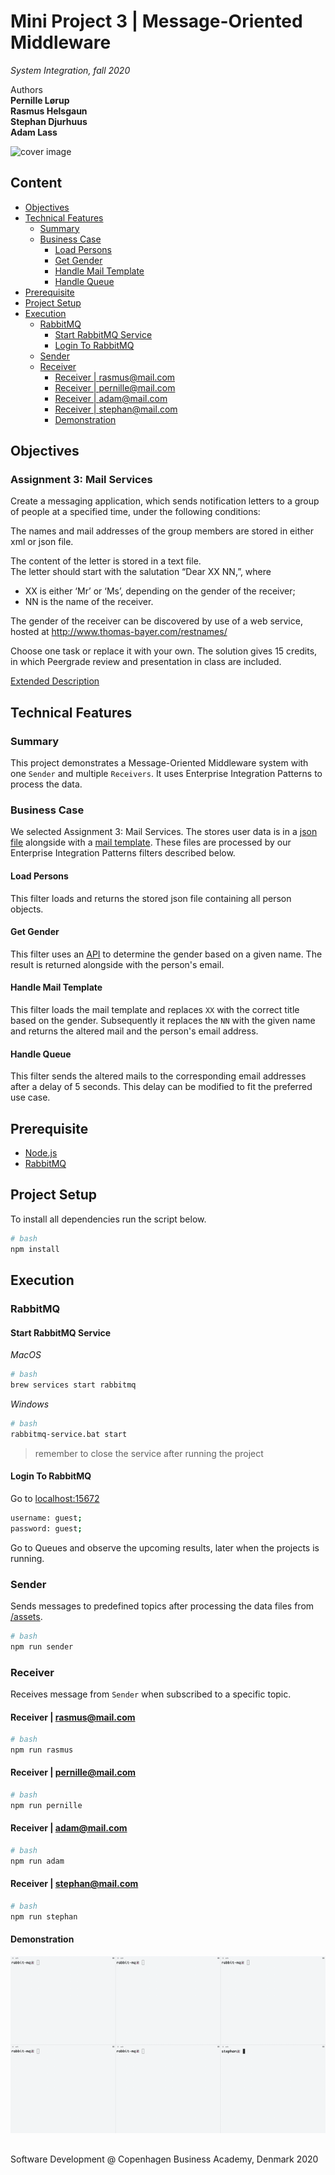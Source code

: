   
  
  
  
  
#  Mini Project 3 | Message-Oriented Middleware
  
  
_System Integration, fall 2020_
  
Authors  
**Pernille Lørup**  
**Rasmus Helsgaun**  
**Stephan Djurhuus**  
**Adam Lass**
  
![cover image](/assets/cover.png?0.47495693578753917 )  
  
##  Content
  
  
- [Objectives](/#objectives )
- [Technical Features](/#technical-features )
  - [Summary](/#summary )
  - [Business Case](/#business-case )
    - [Load Persons](/#load-persons )
    - [Get Gender](/#get-gender )
    - [Handle Mail Template](/#handle-mail-template )
    - [Handle Queue](/#handle-queue )
- [Prerequisite](/#prerequisite )
- [Project Setup](/#project-setup )
- [Execution](/#execution )
  - [RabbitMQ](/#rabbitmq )
    - [Start RabbitMQ Service](/#start-rabbitmq-service )
    - [Login To RabbitMQ](/#login-to-rabbitmq )
  - [Sender](/#sender )
  - [Receiver](/#receiver )
    - [Receiver | rasmus@mail.com](/#receiver-rasmusmailcom )
    - [Receiver | pernille@mail.com](/#receiver-pernillemailcom )
    - [Receiver | adam@mail.com](/#receiver-adammailcom )
    - [Receiver | stephan@mail.com](/#receiver-stephanmailcom )
    - [Demonstration](/#demonstration )
  
##  Objectives
  
  
###  Assignment 3: Mail Services
  
  
Create a messaging application, which sends notification letters to a group of people at a specified time, under the following conditions:
  
The names and mail addresses of the group members are stored in either xml or json file.
  
The content of the letter is stored in a text file.  
The letter should start with the salutation “Dear XX NN,”, where
  
-   XX is either ‘Mr’ or ‘Ms’, depending on the gender of the receiver;
-   NN is the name of the receiver.
  
The gender of the receiver can be discovered by use of a web service, hosted at http://www.thomas-bayer.com/restnames/
  
Choose one task or replace it with your own. The solution gives 15 credits, in which Peergrade review and presentation in class are included.
  
[Extended Description](https://datsoftlyngby.github.io/soft2020fall/resources/135fdeae-A8-MOM.pdf )
  
##  Technical Features
  
  
###  Summary
  
  
This project demonstrates a Message-Oriented Middleware system with one `Sender` and multiple `Receivers`. It uses Enterprise Integration Patterns to process the data.
  
###  Business Case
  
  
We selected Assignment 3: Mail Services. The stores user data is in a [json file](/src/assets/persons.json ) alongside with a [mail template](/src/assets/mail.txt ). These files are processed by our Enterprise Integration Patterns filters described below.
  
####  Load Persons
  
  
This filter loads and returns the stored json file containing all person objects.
  
####  Get Gender
  
  
This filter uses an [API](https://api.genderize.io ) to determine the gender based on a given name.
The result is returned alongside with the person's email.
  
####  Handle Mail Template
  
  
This filter loads the mail template and replaces `XX` with the correct title based on the gender. Subsequently it replaces the `NN` with the given name and returns the altered mail and the person's email address.
  
####  Handle Queue
  
  
This filter sends the altered mails to the corresponding email addresses after a delay of 5 seconds. This delay can be modified to fit the preferred use case.
  
##  Prerequisite
  
  
-   [Node.js](https://nodejs.org/en/ )
-   [RabbitMQ](https://www.rabbitmq.com/download.html )
  
##  Project Setup
  
  
To install all dependencies run the script below.
  
```bash
# bash
npm install
```
  
##  Execution
  
  
###  RabbitMQ
  
  
####  Start RabbitMQ Service
  
  
_MacOS_
  
```bash
# bash
brew services start rabbitmq
```
  
_Windows_
  
```bash
# bash
rabbitmq-service.bat start
```
  
> remember to close the service after running the project
  
####  Login To RabbitMQ
  
  
Go to [localhost:15672](http://localhost:15672/#/ )
  
```bash
username: guest;
password: guest;
```
  
Go to Queues and observe the upcoming results, later when the projects is running.
  
###  Sender
  
  
Sends messages to predefined topics after processing the data files from [/assets](/src/assets ).
  
```bash
# bash
npm run sender
```
  
###  Receiver
  
  
Receives message from `Sender` when subscribed to a specific topic.
  
####  Receiver | rasmus@mail.com
  
  
```bash
# bash
npm run rasmus
```
  
####  Receiver | pernille@mail.com
  
  
```bash
# bash
npm run pernille
```
  
####  Receiver | adam@mail.com
  
  
```bash
# bash
npm run adam
```
  
####  Receiver | stephan@mail.com
  
  
```bash
# bash
npm run stephan
```
  
####  Demonstration
  
  
![recording](/assets/recording.gif?0.7517602870022821 )  
  
## 
  
  
Software Development @ Copenhagen Business Academy, Denmark 2020
  